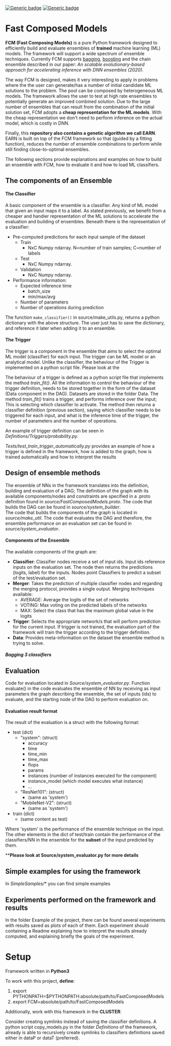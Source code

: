 [![Generic badge](https://img.shields.io/github/license/marcortiz11/FastComposedModels)](https://opensource.org/licenses/MIT)
[![Generic badge](https://img.shields.io/github/v/release/marcortiz11/FastComposedModels)](https://zenodo.org/badge/latestdoi/209519696)

# Fast Composed Models
**FCM (Fast Composing Models)** is a pure Python framework designed to efficiently build and evaluate ensembles of **trained**
machine learning (ML) models. The framework will support a wide spectrum of ensemble techniques. 
Currently FCM supports [bagging](https://en.wikipedia.org/wiki/Bootstrap_aggregating), [boosting](https://web.stanford.edu/~hastie/Papers/samme.pdf) 
and the chain ensemble described in our paper: _An scalable evolutionary-based approach for accelerating inference with DNN ensembles (2020)_.

The way FCM is designed, makes it very interesting to apply in problems where the the user can generate/has a number
of initial candidate ML solutions to the problem.  The pool can be composed by heterogeneous ML models.  The framework allows the user to test at high rate ensembles  to potentially generate an improved combined solution.
Due to the large number of ensembles that can result from the combination of the initial solution set, FCM adopts a **cheap representation for the ML models**. With the cheap representation we don't need to perform inference
on the actual model, which is costly in DNN. 

Finally, this **repository also contains a genetic algorithm we call EARN**. EARN is built on top of the FCM framework 
so that (guided by a fitting function),  reduces the number of ensemble combinations to perform while still finding 
close-to-optimal ensembles.

The following sections provide explanations and examples on how to build an ensemble with FCM, how to evaluate it and 
how to load ML classifiers.


## The components of an Ensemble

#### The Classifier
A basic component of the ensemble is a classifier. Any kind of ML model that given an input maps it to a label.
As stated previously, we benefit from a cheaper and handier representation of the ML solutions to accelerate the
evaluation and building of ensembles. Beneath there is the representation of a classifier:

- Pre-computed predictions for each input sample of the dataset
    - Train
        - NxC Numpy ndarray. N=number of train samples; C=number of labels
    - Test
        - NxC Numpy ndarray.
    - Validation
        - NxC Numpy ndarray.
- Performance information:
    - Expected inference time 
        - batch_size
        - min/max/avg
    - Number of parameters
    - Number of operations during prediction

The function ``make_classifier()`` in source/make_utils.py, returns a python dictionary with the above structure. 
The user just has to save the dictionary, and reference it later when adding it to an ensemble.

#### The Trigger

The trigger is a component in the ensemble that aims to select the optimal ML model (classifier) for each input. The
trigger can be  ML model or an analytical model. Unlike the classifier, the behaviour of the Trigger is implemented on
a python script file. Please look at the 

The behaviour of a trigger is defined as a python script file that implements the method *train_fit()*. All the information to control the behaviour of the trigger definition, needs to be stored
together in the form of the dataset (Data component in the DAG). Datasets are stored in the folder Data. The method *train_fit()* trains a trigger, and performs inference over the input; This is selecting which classifier to activate.
The method then returns a classifier definition (previous section), saying which classifier needs to be triggered for each input,
and what is the inference time of the trigger, the number of parameters and the number of operations.
 
An example of trigger definition can be seen in *Definitions/Triggers/probability.py*. 

*Tests/test_train_trigger_automatically.py* provides an example of how a trigger is defined in the 
framework, how is added to the graph, how is trained automatically and how to interpret the results 



## Design of ensemble methods
The ensemble of NNs in the framework translates into the definition, building and evaluation of a DAG; 
The definition of the graph with its available components/nodes and constraints
are specified in a .proto definition found in *source/FastComposedModels.proto*. 
The code that builds the DAG can be found in *source/system_builder*.  
The code that builds the components of the graph is located in *source/make_util*.
The code that evaluates the DAG and therefore, the ensemble performance on an evaluation set 
can be found in *source/system_evaluator*.
  
#### Components of the Ensemble
The available components of the graph are:
*  **Classifier**: Classifier nodes receive a set of input ids. Input ids reference inputs on the evaluation set.
The node then returns the predictions (logits, label) for the inputs. Nodes point Classifiers to predict a subset of the test/evaluation set. 
*  **Merger**: Takes the prediction of multiple classifier nodes and regarding the merging protocol, 
provides a single output. Merging techniques available:
    * AVERAGE: Average the logits of the set of networks
    * VOTING: Max voting on the predicted labels of the networks
    * MAX: Select the class that has the maximum global value in the logits
*  **Trigger**: Selects the appropriate network/s that will perform prediction for the current input. 
If trigger is not trained, the evaluation
part of the framework will train the trigger according to the trigger definition.
*  **Data**: Provides meta-information on the dataset the ensemble method is trying to solve. 

##### Bagging 3 classifiers

## Evaluation 
Code for evaluation located in *Source/system_evaluator.py*.
Function evaluate() in the code evaluates the ensemble of NN by receiving as input parameters the graph
describing the ensemble, the set of inputs (ids) to evaluate, and the starting node of the DAG
to perform evaluation on.

#### Evaluation result format
The result of the evaluation is a struct with the following format:  
* test (dict)
    * "system": (struct)
        * accuracy
        * time
        * time_min
        * time_max
        * flops
        * params
        * instances (number of instances executed for the component)
        * instance_model (which model executes what instance)
        * ...
    * "ResNet101": (struct)
        * (same as 'system')
    * "MobileNet-V2": (struct)
        * (same as 'system')
* train (dict)
    * (same content as test)
 
Where 'system' is the performance of the ensemble technique on the input. 
The other elements in the dict of test/train contain the performance of the classifiers/NN
in the ensemble for the **subset** of the input predicted by them.

****Please look at Source/system_evaluator.py for more details**


## Simple examples for using the framework
In *SimpleSamples/** you can find simple examples


## Experiments performed on the framework and results
In the folder Example of the project, there can be found several experiments with results saved as plots
of each of them. Each experiment should containing a Readme explaining how to interpret the results already computed, 
and explaining briefly the goals of the experiment.


# Setup
Framework written in **Python3**

To work with this project, **define**:  
1. export PYTHONPATH=$PYTHONPATH:absolute/path/to/FastComposedModels 
2. export FCM=absolute/path/to/FastComposedModels

Additionally, work with this framework in the **CLUSTER**:  

Consider creating symlinks instead of saving the classifier definitions.
A python script copy_models.py in the folder *Definitions* of the framework, already
is able to recursively create symlinks to classifiers definitions saved either in 
dataP or dataT (preferred).
 



